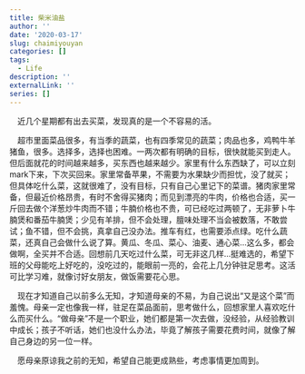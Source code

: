 ```yaml
---
title: 柴米油盐
author: ''
date: '2020-03-17'
slug: chaimiyouyan
categories: []
tags:
  - Life
description: ''
externalLink: ''
series: []
---
```

&emsp;近几个星期都有出去买菜，发现真的是一个不容易的活。

&emsp;超市里面菜品很多，有当季的蔬菜，也有四季常见的蔬菜；肉品也多，鸡鸭牛羊猪鱼，很多。选择多，选择也困难。一两次都有明确的目标，很快就能买到走人。但后面就花的时间越来越多，买东西也越来越少。家里有什么东西缺了，可以立刻mark下来，下次买回来。家里常备苹果，不需要为水果缺少而担忧，没了就买；但具体吃什么菜，这就很难了，没有目标，只有自己心里记下的菜谱。猪肉家里常备，但最近价格昂贵，有时不舍得买猪肉；而见到漂亮的牛肉，价格也合适，买一斤回去做个洋葱炒牛肉而不错；牛腩价格也不贵，可已经吃过两顿了，无非萝卜牛腩煲和番茄牛腩煲；少见有羊排，但不会处理，膻味处理不当会被数落，不敢尝试；鱼不错，但不会挑，真拿自己没办法。推车有红，也需要添点绿。吃什么蔬菜，还真自己会做什么说了算。黄瓜、冬瓜、菜心、油麦、通心菜...这么多，都会做啊，全买并不合适。回想前几天吃过什么菜，可无非这几样...挺难选的，希望下班的父母能吃上好吃的，没吃过的，能眼前一亮的，会花上几分钟驻足思考。这活可比学习难，就像讨好女朋友，做饭需要花心思。

&emsp;现在才知道自己以前多么无知，才知道母亲的不易，为自己说出“又是这个菜”而羞愧。母亲一定也像我一样，驻足在菜品面前，思考做什么，回想家里人喜欢吃什么而买什么。“做母亲”不是一个职业，她们都是第一次去做，没经验，从经验教训中成长；孩子不听话，她们也没什么办法，毕竟了解孩子需要花费时间，就像了解自己身边的另一位一样。

&emsp;愿母亲原谅我之前的无知，希望自己能更成熟些，考虑事情更加周到。